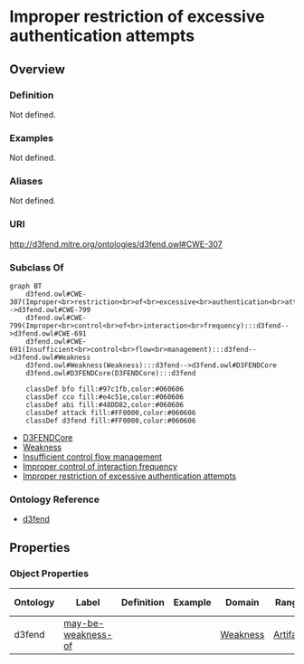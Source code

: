 # Improper restriction of excessive authentication attempts

## Overview

### Definition
Not defined.

### Examples
Not defined.

### Aliases
Not defined.

### URI
http://d3fend.mitre.org/ontologies/d3fend.owl#CWE-307

### Subclass Of
```mermaid
graph BT
    d3fend.owl#CWE-307(Improper<br>restriction<br>of<br>excessive<br>authentication<br>attempts):::d3fend-->d3fend.owl#CWE-799
    d3fend.owl#CWE-799(Improper<br>control<br>of<br>interaction<br>frequency):::d3fend-->d3fend.owl#CWE-691
    d3fend.owl#CWE-691(Insufficient<br>control<br>flow<br>management):::d3fend-->d3fend.owl#Weakness
    d3fend.owl#Weakness(Weakness):::d3fend-->d3fend.owl#D3FENDCore
    d3fend.owl#D3FENDCore(D3FENDCore):::d3fend
    
    classDef bfo fill:#97c1fb,color:#060606
    classDef cco fill:#e4c51e,color:#060606
    classDef abi fill:#48DD82,color:#060606
    classDef attack fill:#FF0000,color:#060606
    classDef d3fend fill:#FF0000,color:#060606
```

- [D3FENDCore](/docs/ontology/reference/model/D3FENDCore/D3FENDCore.md)
- [Weakness](/docs/ontology/reference/model/D3FENDCore/Weakness/Weakness.md)
- [Insufficient control flow management](/docs/ontology/reference/model/D3FENDCore/Weakness/Insufficient%20control%20flow%20management/Insufficient%20control%20flow%20management.md)
- [Improper control of interaction frequency](/docs/ontology/reference/model/D3FENDCore/Weakness/Insufficient%20control%20flow%20management/Improper%20control%20of%20interaction%20frequency/Improper%20control%20of%20interaction%20frequency.md)
- [Improper restriction of excessive authentication attempts](/docs/ontology/reference/model/D3FENDCore/Weakness/Insufficient%20control%20flow%20management/Improper%20control%20of%20interaction%20frequency/Improper%20restriction%20of%20excessive%20authentication%20attempts/Improper%20restriction%20of%20excessive%20authentication%20attempts.md)


### Ontology Reference
- [d3fend](http://d3fend.mitre.org/ontologies/d3fend.owl#)

## Properties
### Object Properties
| Ontology | Label | Definition | Example | Domain | Range | Inverse Of |
|----------|-------|------------|---------|--------|-------|------------|
| d3fend | [may-be-weakness-of](http://d3fend.mitre.org/ontologies/d3fend.owl#may-be-weakness-of) |  |  | [Weakness](/docs/ontology/reference/model/D3FENDCore/Weakness/Weakness.md) | [Artifact](/docs/ontology/reference/model/D3FENDCore/Artifact/Artifact.md) | [may-have-weakness](http://d3fend.mitre.org/ontologies/d3fend.owl#may-have-weakness) |

